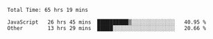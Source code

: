 
<!--START_SECTION:waka-->

```text
Total Time: 65 hrs 19 mins

JavaScript   26 hrs 45 mins  ██████████▒░░░░░░░░░░░░░░   40.95 %
Other        13 hrs 29 mins  █████░░░░░░░░░░░░░░░░░░░░   20.66 %
```

<!--END_SECTION:waka-->












